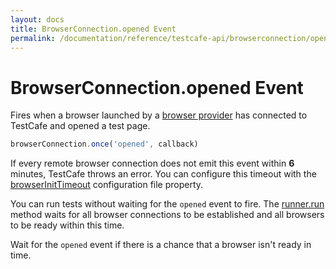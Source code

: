 ```yaml
---
layout: docs
title: BrowserConnection.opened Event
permalink: /documentation/reference/testcafe-api/browserconnection/opened.html
---
```

# BrowserConnection.opened Event

Fires when a browser launched by a [browser provider](../../../guides/extend-testcafe/browser-provider-plugin.md#implement-the-browser-provider) has connected to TestCafe and opened a test page.

```js
browserConnection.once('opened', callback)
```

If every remote browser connection does not emit this event within **6** minutes, TestCafe throws an error. You can configure this timeout with the [browserInitTimeout](../../configuration-file.md#browserinittimeout) configuration file property.

You can run tests without waiting for the `opened` event to fire.  The [runner.run](../runner/run.md) method waits for all browser connections to be established and all browsers to be ready within this time.

Wait for the `opened` event if there is a chance that a browser isn't ready in time.
